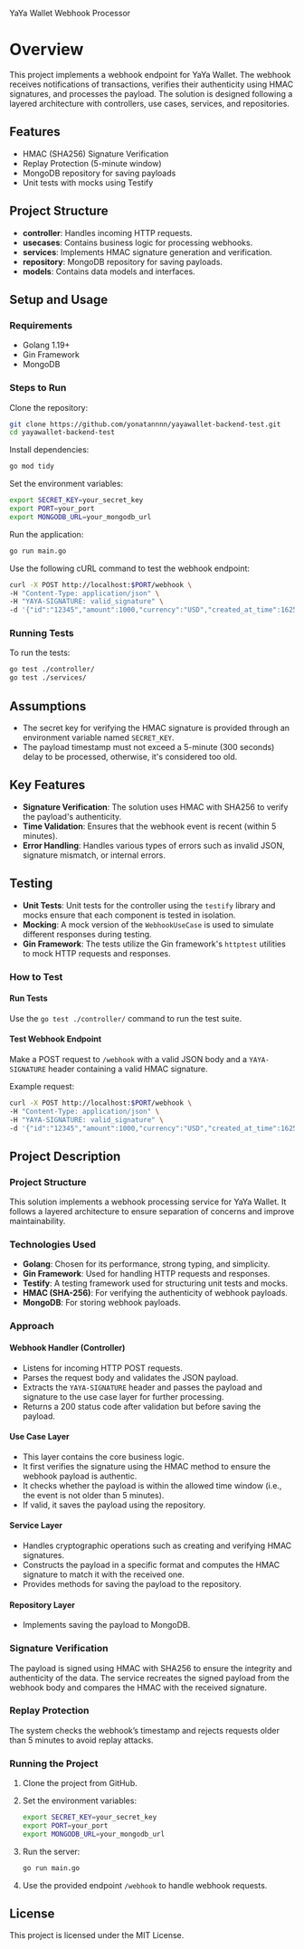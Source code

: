 YaYa Wallet Webhook Processor
# Overview

This project implements a webhook endpoint for YaYa Wallet. The webhook receives notifications of transactions, verifies their authenticity using HMAC signatures, and processes the payload. The solution is designed following a layered architecture with controllers, use cases, services, and repositories.

## Features

- HMAC (SHA256) Signature Verification
- Replay Protection (5-minute window)
- MongoDB repository for saving payloads
- Unit tests with mocks using Testify

## Project Structure

- **controller**: Handles incoming HTTP requests.
- **usecases**: Contains business logic for processing webhooks.
- **services**: Implements HMAC signature generation and verification.
- **repository**: MongoDB repository for saving payloads.
- **models**: Contains data models and interfaces.

## Setup and Usage

### Requirements

- Golang 1.19+
- Gin Framework
- MongoDB

### Steps to Run

Clone the repository:

```bash
git clone https://github.com/yonatannnn/yayawallet-backend-test.git
cd yayawallet-backend-test
```

Install dependencies:

```bash
go mod tidy
```

Set the environment variables:

```bash
export SECRET_KEY=your_secret_key
export PORT=your_port
export MONGODB_URL=your_mongodb_url
```

Run the application:

```bash
go run main.go
```

Use the following cURL command to test the webhook endpoint:

```bash
curl -X POST http://localhost:$PORT/webhook \
-H "Content-Type: application/json" \
-H "YAYA-SIGNATURE: valid_signature" \
-d '{"id":"12345","amount":1000,"currency":"USD","created_at_time":1625097600,"timestamp":1625097600,"cause":"Payment","full_name":"John Doe","account_name":"john.doe@example.com","invoice_url":"http://example.com/invoice/12345"}'
```

### Running Tests

To run the tests:

```bash
go test ./controller/
go test ./services/
```

## Assumptions

- The secret key for verifying the HMAC signature is provided through an environment variable named `SECRET_KEY`.
- The payload timestamp must not exceed a 5-minute (300 seconds) delay to be processed, otherwise, it's considered too old.

## Key Features

- **Signature Verification**: The solution uses HMAC with SHA256 to verify the payload's authenticity.
- **Time Validation**: Ensures that the webhook event is recent (within 5 minutes).
- **Error Handling**: Handles various types of errors such as invalid JSON, signature mismatch, or internal errors.

## Testing

- **Unit Tests**: Unit tests for the controller using the `testify` library and mocks ensure that each component is tested in isolation.
- **Mocking**: A mock version of the `WebhookUseCase` is used to simulate different responses during testing.
- **Gin Framework**: The tests utilize the Gin framework's `httptest` utilities to mock HTTP requests and responses.

### How to Test

#### Run Tests

Use the `go test ./controller/` command to run the test suite.  

#### Test Webhook Endpoint

Make a POST request to `/webhook` with a valid JSON body and a `YAYA-SIGNATURE` header containing a valid HMAC signature.

Example request:

```bash
curl -X POST http://localhost:$PORT/webhook \
-H "Content-Type: application/json" \
-H "YAYA-SIGNATURE: valid_signature" \
-d '{"id":"12345","amount":1000,"currency":"USD","created_at_time":1625097600,"timestamp":1625097600,"cause":"Payment","full_name":"John Doe","account_name":"john.doe@example.com","invoice_url":"http://example.com/invoice/12345"}'
```

## Project Description

### Project Structure

This solution implements a webhook processing service for YaYa Wallet. It follows a layered architecture to ensure separation of concerns and improve maintainability.

### Technologies Used

- **Golang**: Chosen for its performance, strong typing, and simplicity.
- **Gin Framework**: Used for handling HTTP requests and responses.
- **Testify**: A testing framework used for structuring unit tests and mocks.
- **HMAC (SHA-256)**: For verifying the authenticity of webhook payloads.
- **MongoDB**: For storing webhook payloads.

### Approach

#### Webhook Handler (Controller)

- Listens for incoming HTTP POST requests.
- Parses the request body and validates the JSON payload.
- Extracts the `YAYA-SIGNATURE` header and passes the payload and signature to the use case layer for further processing.
- Returns a 200 status code after validation but before saving the payload.

#### Use Case Layer

- This layer contains the core business logic.
- It first verifies the signature using the HMAC method to ensure the webhook payload is authentic.
- It checks whether the payload is within the allowed time window (i.e., the event is not older than 5 minutes).
- If valid, it saves the payload using the repository.

#### Service Layer

- Handles cryptographic operations such as creating and verifying HMAC signatures.
- Constructs the payload in a specific format and computes the HMAC signature to match it with the received one.
- Provides methods for saving the payload to the repository.

#### Repository Layer

- Implements saving the payload to MongoDB.

### Signature Verification

The payload is signed using HMAC with SHA256 to ensure the integrity and authenticity of the data. The service recreates the signed payload from the webhook body and compares the HMAC with the received signature.

### Replay Protection

The system checks the webhook’s timestamp and rejects requests older than 5 minutes to avoid replay attacks.

### Running the Project

1. Clone the project from GitHub.
2. Set the environment variables:

    ```bash
    export SECRET_KEY=your_secret_key
    export PORT=your_port
    export MONGODB_URL=your_mongodb_url
    ```

3. Run the server:

    ```bash
    go run main.go
    ```

4. Use the provided endpoint `/webhook` to handle webhook requests.

## License

This project is licensed under the MIT License.
